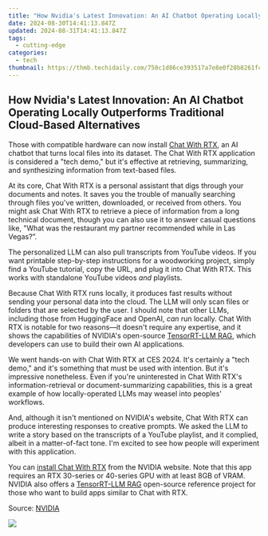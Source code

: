 ```yaml
---
title: "How Nvidia's Latest Innovation: An AI Chatbot Operating Locally Outperforms Traditional Cloud-Based Alternatives"
date: 2024-08-30T14:41:13.847Z
updated: 2024-08-31T14:41:13.847Z
tags:
  - cutting-edge
categories:
  - tech
thumbnail: https://thmb.techidaily.com/750c1d86ce393517a7e8e0f28b8261fcac89b61944729e317e412d6180bd4eb2.jpg
---
```


## How Nvidia's Latest Innovation: An AI Chatbot Operating Locally Outperforms Traditional Cloud-Based Alternatives

Those with compatible hardware can now install [Chat With RTX](http://www.nvidia.com/en-us/ai-on-rtx/chat-with-rtx-generative-ai/), an AI chatbot that turns local files into its dataset. The Chat With RTX application is considered a "tech demo," but it's effective at retrieving, summarizing, and synthesizing information from text-based files.

 At its core, Chat With RTX is a personal assistant that digs through your documents and notes. It saves you the trouble of manually searching through files you've written, downloaded, or received from others. You might ask Chat With RTX to retrieve a piece of information from a long technical document, though you can also use it to answer casual questions like, "What was the restaurant my partner recommended while in Las Vegas?”.

 The personalized LLM can also pull transcripts from YouTube videos. If you want printable step-by-step instructions for a woodworking project, simply find a YouTube tutorial, copy the URL, and plug it into Chat With RTX. This works with standalone YouTube videos _and_ playlists.

 Because Chat With RTX runs locally, it produces fast results without sending your personal data into the cloud. The LLM will only scan files or folders that are selected by the user. I should note that other LLMs, including those from HuggingFace and OpenAI, _can_ run locally. Chat With RTX is notable for two reasons—it doesn't require any expertise, and it shows the capabilities of NVIDIA's open-source [TensorRT-LLM RAG](https://blogs.nvidia.com/blog/what-is-retrieval-augmented-generation/), which developers can use to build their own AI applications.

 We went hands-on with Chat With RTX at CES 2024\. It's certainly a "tech demo," and it's something that must be used with intention. But it's impressive nonetheless. Even if you're uninterested in Chat With RTX's information-retrieval or document-summarizing capabilities, this is a great example of how locally-operated LLMs may weasel into peoples' workflows.

 And, although it isn't mentioned on NVIDIA's website, Chat With RTX can produce interesting responses to creative prompts. We asked the LLM to write a story based on the transcripts of a YouTube playlist, and it complied, albeit in a matter-of-fact tone. I'm excited to see how people will experiment with this application.

 You can [install Chat With RTX](https://www.nvidia.com/en-us/ai-on-rtx/chat-with-rtx-generative-ai/) from the NVIDIA website. Note that this app requires an RTX 30-series or 40-series GPU with at least 8GB of VRAM. NVIDIA also offers a [TensorRT-LLM RAG](https://github.com/NVIDIA/trt-llm-rag-windows) open-source reference project for those who want to build apps similar to Chat with RTX.

 Source: [NVIDIA](https://blogs.nvidia.com/blog/chat-with-rtx-available-now/)

<ins class="adsbygoogle"
     style="display:block"
     data-ad-format="autorelaxed"
     data-ad-client="ca-pub-7571918770474297"
     data-ad-slot="1223367746"></ins>



<ins class="adsbygoogle"
     style="display:block"
     data-ad-client="ca-pub-7571918770474297"
     data-ad-slot="8358498916"
     data-ad-format="auto"
     data-full-width-responsive="true"></ins>



<!-- affiliate ads begin -->
<a href="https://shop.systoolsgroup.com/affiliate.php?ACCOUNT=SYSTOOBY&AFFILIATE=108875&PATH=https%3A%2F%2Fwww.systoolsgroup.com%3FAFFILIATE%3D108875%26RESOURCE%3D%2BSysTools%2BPDF%2BUnlocker"><img src="https://www.systoolsgroup.com/box/pdf-unlocker.png" border="0"></a>
<!-- affiliate ads end -->